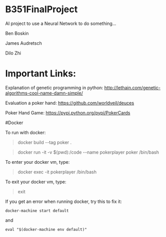 # B351FinalProject
AI project to use a Neural Network to do something...

Ben Boskin

James Audretsch

Dilo Zhi



# Important Links:

Explanation of genetic programming in python: http://lethain.com/genetic-algorithms-cool-name-damn-simple/

Evaluation a poker hand: https://github.com/worldveil/deuces

Poker Hand Game: https://pypi.python.org/pypi/PokerCards 


#Docker

To run with docker: 

>docker build --tag poker .

>docker run -it -v $(pwd):/code --name pokerplayer poker /bin/bash

To enter your docker vm, type:
>docker exec -it pokerplayer /bin/bash

To exit your docker vm, type:
>exit


If you get an error when running docker, try this to fix it:

```
docker-machine start default
```

and 

```
eval "$(docker-machine env default)"
```
